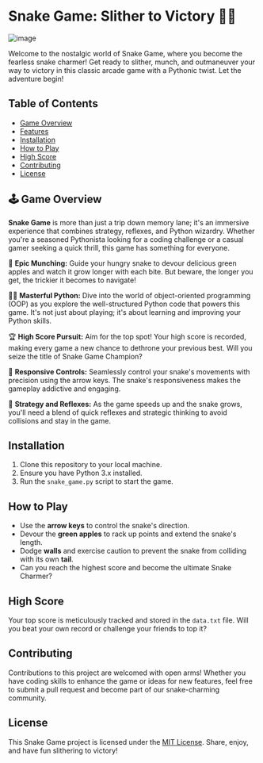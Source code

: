 # Snake Game: Slither to Victory 🐍🍎

![image](https://github.com/asvilen/Snake-Game/assets/47661156/1dcecfde-e9ce-479b-8c08-de545f6d5bdd)


Welcome to the nostalgic world of Snake Game, where you become the fearless snake charmer! Get ready to slither, munch, and outmaneuver your way to victory in this classic arcade game with a Pythonic twist. Let the adventure begin!

## Table of Contents
- [Game Overview](#game-overview)
- [Features](#features)
- [Installation](#installation)
- [How to Play](#how-to-play)
- [High Score](#high-score)
- [Contributing](#contributing)
- [License](#license)

## 🕹️ Game Overview

**Snake Game** is more than just a trip down memory lane; it's an immersive experience that combines strategy, reflexes, and Python wizardry. Whether you're a seasoned Pythonista looking for a coding challenge or a casual gamer seeking a quick thrill, this game has something for everyone.

🍎 **Epic Munching:** Guide your hungry snake to devour delicious green apples and watch it grow longer with each bite. But beware, the longer you get, the trickier it becomes to navigate!

🧙‍♂️ **Masterful Python:** Dive into the world of object-oriented programming (OOP) as you explore the well-structured Python code that powers this game. It's not just about playing; it's about learning and improving your Python skills.

🏆 **High Score Pursuit:** Aim for the top spot! Your high score is recorded, making every game a new chance to dethrone your previous best. Will you seize the title of Snake Game Champion?

🚀 **Responsive Controls:** Seamlessly control your snake's movements with precision using the arrow keys. The snake's responsiveness makes the gameplay addictive and engaging.

🧩 **Strategy and Reflexes:** As the game speeds up and the snake grows, you'll need a blend of quick reflexes and strategic thinking to avoid collisions and stay in the game.

## Installation

1. Clone this repository to your local machine.
2. Ensure you have Python 3.x installed.
3. Run the `snake_game.py` script to start the game.

## How to Play

- Use the **arrow keys** to control the snake's direction.
- Devour the **green apples** to rack up points and extend the snake's length.
- Dodge **walls** and exercise caution to prevent the snake from colliding with its own **tail**.
- Can you reach the highest score and become the ultimate Snake Charmer?

## High Score

Your top score is meticulously tracked and stored in the `data.txt` file. Will you beat your own record or challenge your friends to top it?

## Contributing

Contributions to this project are welcomed with open arms! Whether you have coding skills to enhance the game or ideas for new features, feel free to submit a pull request and become part of our snake-charming community.

## License

This Snake Game project is licensed under the [MIT License](LICENSE). Share, enjoy, and have fun slithering to victory!
